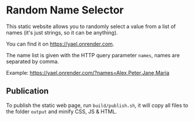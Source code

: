 # Random Name Selector

This static website allows you to randomly select a value from a list of names (it's just strings, so it can be anything).

You can find it on https://yael.onrender.com.

The name list is given with the HTTP query parameter `names`, names are separated by comma.

Example: https://yael.onrender.com/?names=Alex,Peter,Jane,Maria

## Publication

To publish the static web page, run `build/publish.sh`, it will copy all files to the folder `output` and minify CSS, JS & HTML.
